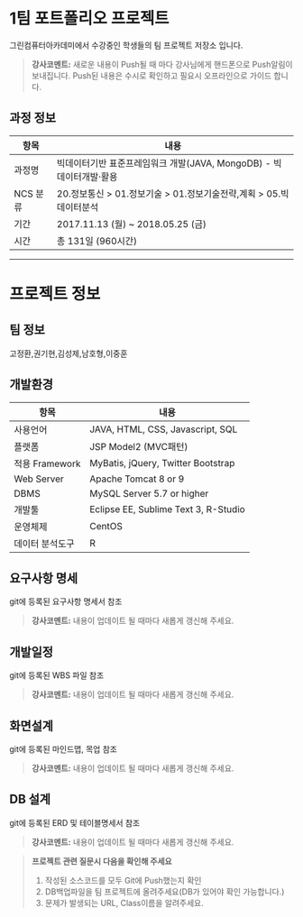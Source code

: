 # 1팀 포트폴리오 프로젝트

그린컴퓨터아카데미에서 수강중인 학생들의 팀 프로젝트 저장소 입니다.
> **강사코멘트:** 새로운 내용이 Push될 때 마다 강사님에게 핸드폰으로 Push알림이 보내집니다. Push된 내용은 수시로 확인하고 필요시 오프라인으로 가이드 합니다.

## 과정 정보
| 항목 | 내용 |
|------|------|
| 과정명 | 빅데이터기반 표준프레임워크 개발(JAVA, MongoDB) - 빅데이터개발·활용 |
| NCS 분류| 20.정보통신 &gt; 01.정보기술 &gt; 01.정보기술전략,계획 &gt; 05.빅데이터분석 |
| 기간 | 2017.11.13 (월) ~ 2018.05.25 (금) |
| 시간 | 총 131일 (960시간) |


-----------------------------------------

# 프로젝트 정보

## 팀 정보
고정환,권기현,김성제,남호형,이중훈

## 개발환경
| 항목 | 내용 |
|------|------|
| 사용언어 | JAVA, HTML, CSS, Javascript, SQL |
| 플랫폼 | JSP Model2 (MVC패턴) |
| 적용 Framework | MyBatis, jQuery, Twitter Bootstrap |
| Web Server | Apache Tomcat 8 or 9 |
| DBMS | MySQL Server 5.7 or higher |
| 개발툴 | Eclipse EE, Sublime Text 3, R-Studio |
| 운영체제 | CentOS |
| 데이터 분석도구 | R |

## 요구사항 명세
git에 등록된 요구사항 명세서 참조
> **강사코멘트:** 내용이 업데이트 될 때마다 새롭게 갱신해 주세요.

## 개발일정
git에 등록된 WBS 파일 참조
> **강사코멘트:** 내용이 업데이트 될 때마다 새롭게 갱신해 주세요.

## 화면설계
git에 등록된 마인드맵, 목업 참조
> **강사코멘트:** 내용이 업데이트 될 때마다 새롭게 갱신해 주세요.

## DB 설계
git에 등록된 ERD 및 테이블명세서 참조
> **강사코멘트:** 내용이 업데이트 될 때마다 새롭게 갱신해 주세요.


> **프로젝트 관련 질문시 다음을 확인해 주세요**
> 1. 작성된 소스코드를 모두 Git에 Push했는지 확인
> 2. DB백업파일을 팀 프로젝트에 올려주세요(DB가 있어야 확인 가능합니다.)
> 3. 문제가 발생되는 URL, Class이름을 알려주세요.


